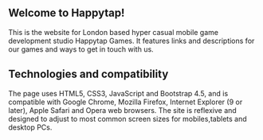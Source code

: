 ## Welcome to Happytap!

This is the website for London based hyper casual mobile game development studio Happytap Games. It features links and descriptions for our games and ways to get in touch with us. 

## Technologies and compatibility

The page uses HTML5, CSS3, JavaScript and Bootstrap 4.5, and is compatible with Google Chrome, Mozilla Firefox, Internet Explorer (9 or later), Apple Safari and Opera web browsers. The site is reflexive and designed to adjust to most common screen sizes for mobiles,tablets and desktop PCs.
